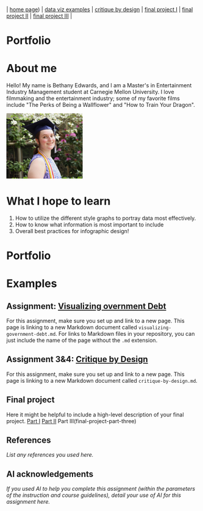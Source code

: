 | [home page](https://bethanyed.github.io/Bethanys-Data-Portfolio/)) | [data viz examples](dataviz-examples) | [critique by design](critique-by-design) | [final project I](final-project-part-one) | [final project II](final-project-part-two) | [final project III](final-project-part-three) |
# Portfolio


# About me
Hello! My name is Bethany Edwards, and I am a Master's in Entertainment Industry Management student at Carnegie Mellon University. I love filmmaking and the entertainment industry; some of my favorite films include "The Perks of Being a Wallflower" and "How to Train Your Dragon". 

<img src="IMG_93742 - Copy.JPG" width="200"/>

# What I hope to learn
1. How to utilize the different style graphs to portray data most effectively.
2. How to know what information is most important to include
3. Overall best practices for infographic design!

# Portfolio

# Examples

## Assignment: [Visualizing overnment Debt](visualizing-government-debt)
For this assignment, make sure you set up and link to a new page.  This page is linking to a new Markdown document called `visualizing-government-debt.md`.  For links to Markdown files in your repository, you can just include the name of the page without the `.md` extension. 

## Assignment 3&4: [Critique by Design](critique-by-design)
For this assignment, make sure you set up and link to a new page.  This page is linking to a new Markdown document called `critique-by-design.md`.  

## Final project
Here it might be helpful to include a high-level description of your final project. 
[Part I](final-project-part-one)
[Part II](final-project-part-two)
Part III(final-project-part-three)


## References
_List any references you used here._

## AI acknowledgements
_If you used AI to help you complete this assignment (within the parameters of the instruction and course guidelines), detail your use of AI for this assignment here._

